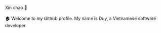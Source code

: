 Xin chào 👋 <br /><br />
🏠 Welcome to my Github profile. My name is Duy, a Vietnamese software developer.

